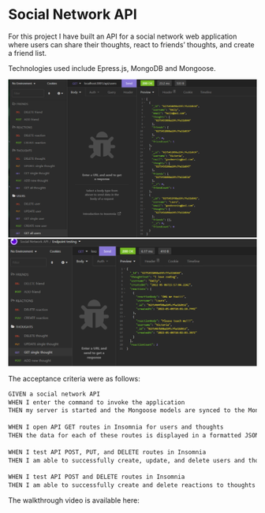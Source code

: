 # Social Network API

For this project I have built an API for a social network web application where users can share their thoughts, react to friends’ thoughts, and create a friend list.

Technologies used include Epress.js, MongoDB and Mongoose.

![screenshot of all users being viewed in Insomnia](/assets/screenshot-get-all.png)
![screenshot of a single thought and associated reactions being viewed in Insomnia](/assets/screenshot-view-thought.png)

The acceptance criteria were as follows:

```md
GIVEN a social network API
WHEN I enter the command to invoke the application
THEN my server is started and the Mongoose models are synced to the MongoDB database

WHEN I open API GET routes in Insomnia for users and thoughts
THEN the data for each of these routes is displayed in a formatted JSON

WHEN I test API POST, PUT, and DELETE routes in Insomnia
THEN I am able to successfully create, update, and delete users and thoughts in my database

WHEN I test API POST and DELETE routes in Insomnia
THEN I am able to successfully create and delete reactions to thoughts and add and remove friends to a user’s friend list
```

The walkthrough video is available here:

